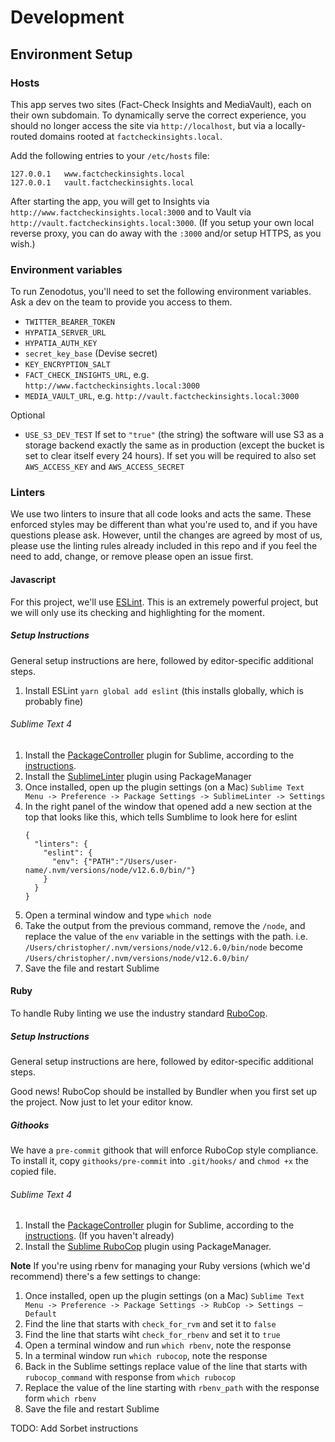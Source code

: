 # Development

## Environment Setup

### Hosts

This app serves two sites (Fact-Check Insights and MediaVault), each on their own subdomain. To dynamically serve the correct experience, you should no longer access the site via `http://localhost`, but via a locally-routed domains rooted at `factcheckinsights.local`.

Add the following entries to your `/etc/hosts` file:
```
127.0.0.1	www.factcheckinsights.local
127.0.0.1	vault.factcheckinsights.local
```

After starting the app, you will get to Insights via `http://www.factcheckinsights.local:3000` and to Vault via `http://vault.factcheckinsights.local:3000`. (If you setup your own local reverse proxy, you can do away with the `:3000` and/or setup HTTPS, as you wish.)

### Environment variables
To run Zenodotus, you'll need to set the following environment variables. Ask a dev on the team to provide you access to them. 
- `TWITTER_BEARER_TOKEN`
- `HYPATIA_SERVER_URL`
- `HYPATIA_AUTH_KEY`
- `secret_key_base` (Devise secret)
- `KEY_ENCRYPTION_SALT`
- `FACT_CHECK_INSIGHTS_URL`, e.g. `http://www.factcheckinsights.local:3000`
- `MEDIA_VAULT_URL`, e.g. `http://vault.factcheckinsights.local:3000`

Optional
- `USE_S3_DEV_TEST` If set to `"true"` (the string) the software will use S3 as a storage backend
  exactly the same as in production (except the bucket is set to clear itself every 24 hours).
  If set you will be required to also set `AWS_ACCESS_KEY` and `AWS_ACCESS_SECRET`


### Linters

We use two linters to insure that all code looks and acts the same. These enforced styles may be different
than what you're used to, and if you have questions please ask. However, until the changes are agreed by
most of us, please use the linting rules already included in this repo and if you feel the need to add,
change, or remove please open an issue first.

#### Javascript

For this project, we'll use [ESLint](https://eslint.org/). This is an extremely powerful project, but we
will only use its checking and highlighting for the moment.

##### Setup Instructions

General setup instructions are here, followed by editor-specific additional steps.

1. Install ESLint `yarn global add eslint` (this installs globally, which is probably fine)

###### Sublime Text 4

1. Install the [PackageController](https://packagecontrol.io) plugin for Sublime, according to the [instructions](https://packagecontrol.io/installation).
1. Install the [SublimeLinter](http://www.sublimelinter.com/en/stable/) plugin using PackageManager
1. Once installed, open up the plugin settings (on a Mac) `Sublime Text Menu -> Preference -> Package Settings -> SublimeLinter -> Settings`
1. In the right panel of the window that opened add a new section at the top that looks like this,
   which tells Sumblime to look here for eslint
   ```
   {
     "linters": {
       "eslint": {
         "env": {"PATH":"/Users/user-name/.nvm/versions/node/v12.6.0/bin/"}
       }
     }
   }
   ```
1. Open a terminal window and type `which node`
1. Take the output from the previous command, remove the `/node`, and replace the value of the `env` variable
   in the settings with the path. i.e. `/Users/christopher/.nvm/versions/node/v12.6.0/bin/node`
   become `/Users/christopher/.nvm/versions/node/v12.6.0/bin/`
1. Save the file and restart Sublime

#### Ruby

To handle Ruby linting we use the industry standard [RuboCop](https://docs.rubocop.org/en/stable/).

##### Setup Instructions

General setup instructions are here, followed by editor-specific additional steps.

Good news! RuboCop should be installed by Bundler when you first set up the project. Now just to let your
editor know.

##### Githooks

We have a `pre-commit` githook that will enforce RuboCop style compliance. To install it, copy `githooks/pre-commit` into `.git/hooks/` and `chmod +x` the copied file. 

###### Sublime Text 4

1. Install the [PackageController](https://packagecontrol.io) plugin for Sublime, according to the [instructions](https://packagecontrol.io/installation). (If you haven't already)
1. Install the [Sublime RuboCop](https://github.com/pderichs/sublime_rubocop) plugin using PackageManager.


**Note** If you're using rbenv for managing your Ruby versions (which we'd recommend) there's a few settings to change:
1. Once installed, open up the plugin settings (on a Mac) `Sublime Text Menu -> Preference -> Package Settings -> RubCop -> Settings – Default`
1. Find the line that starts with `check_for_rvm` and set it to `false`
1. Find the line that starts wiht `check_for_rbenv` and set it to `true`
1. Open a terminal window and run `which rbenv`, note the response
1. In a terminal window run `which rubocop`, note the response
1. Back in the Sublime settings replace value of the line that starts with `rubocop_command` with response from `which rubocop`
1. Replace the value of the line starting with `rbenv_path` with the response form `which rbenv`
1. Save the file and restart Sublime

TODO: Add Sorbet instructions

